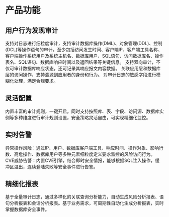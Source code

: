 # 产品功能

## 用户行为发现审计

支持对日志进行细粒度审计，支持审计数据库操作(DML)、对象管理(DDL)、控制(DCL)等操作语句的审计，至少包括访问发生时间、客户端IP、客户端工具名称、客户端操作系统用户及系统主机名、数据库用户、SQL语句、访问数据库名、操作表名、SQL语句、数据库响应时间以及返回结果等关键信息。
支持双向审计，不仅可审计数据库响应状态，还可记录其响应报文内容数据。
关联应用层和数据库层的访问操作，支持溯源到应用者的身份和行为。
对审计日志的敏感字段进行模糊化处理，满足合规要求。

## 灵活配置

内置丰富的审计规则，一键开启。同时支持按照库、表、字段、访问源、数据库实例等多种维度进行审计规则设置，安全策略灵活自由，可实现精细化监控。

## 实时告警

异常操作风险：通过IP、用户、数据库客户端工具、响应时间、操作对象、影响行数、高危操作、数据库用户等多种元素细粒度定义要求监控的风险访问行为。
CVE威胁告警：内置CVE引擎，结合即时安全情报，能够根据SQL注入操作，缓冲区溢出，连续登陆失败等安全事件进行告警。

## 精细化报表

基于全量审计日志，通过多样化的关联查询分析能力，自动生成风险分析报表、语句分析报表和会话分析报表。基于业务需求，可周期性自动化生成分析报表，实时掌握数据库安全事件。

